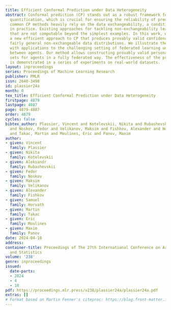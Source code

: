 ```yaml
---
title: Efficient Conformal Prediction under Data Heterogeneity
abstract: Conformal prediction (CP) stands out as a robust framework for uncertainty
  quantification, which is crucial for ensuring the reliability of predictions. However,
  common CP methods heavily rely on the data exchangeability, a condition often violated
  in practice. Existing approaches for tackling non-exchangeability lead to methods
  that are not computable beyond the simplest examples. In this work, we introduce
  a new efficient approach to CP that produces provably valid confidence sets for
  fairly general non-exchangeable data distributions. We illustrate the general theory
  with applications to the challenging setting of federated learning under data heterogeneity
  between agents. Our method allows constructing provably valid personalized prediction
  sets for agents in a fully federated way. The effectiveness of the proposed method
  is demonstrated in a series of experiments on real-world datasets.
layout: inproceedings
series: Proceedings of Machine Learning Research
publisher: PMLR
issn: 2640-3498
id: plassier24a
month: 0
tex_title: Efficient Conformal Prediction under Data Heterogeneity
firstpage: 4879
lastpage: 4887
page: 4879-4887
order: 4879
cycles: false
bibtex_author: Plassier, Vincent and Kotelevskii, Nikita and Rubashevskii, Aleksandr
  and Noskov, Fedor and Velikanov, Maksim and Fishkov, Alexander and Horvath, Samuel
  and Takac, Martin and Moulines, Eric and Panov, Maxim
author:
- given: Vincent
  family: Plassier
- given: Nikita
  family: Kotelevskii
- given: Aleksandr
  family: Rubashevskii
- given: Fedor
  family: Noskov
- given: Maksim
  family: Velikanov
- given: Alexander
  family: Fishkov
- given: Samuel
  family: Horvath
- given: Martin
  family: Takac
- given: Eric
  family: Moulines
- given: Maxim
  family: Panov
date: 2024-04-18
address:
container-title: Proceedings of The 27th International Conference on Artificial Intelligence
  and Statistics
volume: '238'
genre: inproceedings
issued:
  date-parts:
  - 2024
  - 4
  - 18
pdf: https://proceedings.mlr.press/v238/plassier24a/plassier24a.pdf
extras: []
# Format based on Martin Fenner's citeproc: https://blog.front-matter.io/posts/citeproc-yaml-for-bibliographies/
---
```

